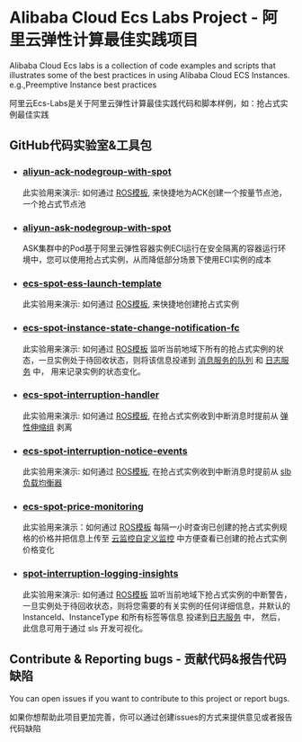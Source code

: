 # Alibaba Cloud Ecs Labs Project - 阿里云弹性计算最佳实践项目

Alibaba Cloud Ecs labs is a collection of code examples and scripts that illustrates some of the best practices in using Alibaba Cloud ECS Instances. e.g.,Preemptive Instance best practices

阿里云Ecs-Labs是关于阿里云弹性计算最佳实践代码和脚本样例，如：抢占式实例最佳实践

## GitHub代码实验室&工具包

* ### [aliyun-ack-nodegroup-with-spot](https://github.com/aliyun/ecs-labs/tree/master/aliyun-ack-nodegroup-with-spot)
    此实验用来演示: 如何通过 [ROS模板](https://ros.console.aliyun.com/cn-hangzhou/stacks), 来快捷地为ACK创建一个按量节点池，一个抢占式节点池

* ### [aliyun-ask-nodegroup-with-spot](https://github.com/aliyun/ecs-labs/tree/master/aliyun-ask-nodegroup-with-spot)
    ASK集群中的Pod基于阿里云弹性容器实例ECI运行在安全隔离的容器运行环境中，您可以使用抢占式实例，从而降低部分场景下使用ECI实例的成本

* ### [ecs-spot-ess-launch-template](https://github.com/aliyun/ecs-labs/tree/master/ecs-spot-ess-launch-template)
    此实验用来演示: 如何通过 [ROS模板](https://ros.console.aliyun.com/cn-hangzhou/stacks), 来快捷地创建抢占式实例

* ### [ecs-spot-instance-state-change-notification-fc](https://github.com/aliyun/ecs-labs/tree/master/ecs-spot-instance-state-change-notification-fc)
    此实验用来演示: 如何通过 [ROS模板](https://ros.console.aliyun.com/cn-hangzhou/stacks) 监听当前地域下所有的抢占式实例的状态，一旦实例处于待回收状态，则将该信息投递到 [消息服务的队列](https://mns.console.aliyun.com/region/cn-hangzhou/queues) 和 [日志服务](https://sls.console.aliyun.com/lognext/profile) 中， 用来记录实例的状态变化。

* ### [ecs-spot-interruption-handler](https://github.com/aliyun/ecs-labs/tree/master/ecs-spot-interruption-handler)
    此实验用来演示: 如何通过 [ROS模板](https://ros.console.aliyun.com/cn-hangzhou/stacks), 在抢占式实例收到中断消息时提前从 [弹性伸缩组](https://essnew.console.aliyun.com/?spm=5176.12818093.ProductAndResource--ali--widget-product-recent.dre9.3be916d0v60i3Z#/v3/welcome/) 剥离

* ### [ecs-spot-interruption-notice-events](https://github.com/aliyun/ecs-labs/tree/master/ecs-spot-interruption-notice-events)
    此实验用来演示: 如何通过 [ROS模板](https://ros.console.aliyun.com/cn-hangzhou/stacks), 在抢占式实例收到中断消息时提前从 [slb负载均衡器](https://help.aliyun.com/document_detail/85931.html?spm=5176.11783163.help.dexternal.777e1eb9OEnvFO)

* ### [ecs-spot-price-monitoring](https://github.com/aliyun/ecs-labs/tree/master/ecs-spot-price-monitoring)
    此实验用来演示：如何通过 [ROS模板](https://ros.console.aliyun.com/cn-hangzhou/stacks) 每隔一小时查询已创建的抢占式实例规格的价格并把信息上传至 [云监控自定义监控](https://cms.console.aliyun.com/custom-monitoring/_all) 中方便查看已创建的抢占式实例价格变化
* ### [spot-interruption-logging-insights](https://github.com/aliyun/ecs-labs/tree/master/spot-interruption-logging-insights)
    此实验用来演示: 如何通过 [ROS模板](https://ros.console.aliyun.com/cn-hangzhou/stacks) 监听当前地域下抢占式实例的中断警告，一旦实例处于待回收状态，则将您需要的有关实例的任何详细信息，并默认的 InstanceId、InstanceType 和所有标签等信息 投递到[日志服务](https://sls.console.aliyun.com/lognext/profile) 中， 然后，此信息可用于通过 sls 开发可视化。

## Contribute & Reporting bugs - 贡献代码&报告代码缺陷
You can open issues if you want to contribute to this project or report bugs.

如果你想帮助此项目更加完善，你可以通过创建issues的方式来提供意见或者报告代码缺陷
